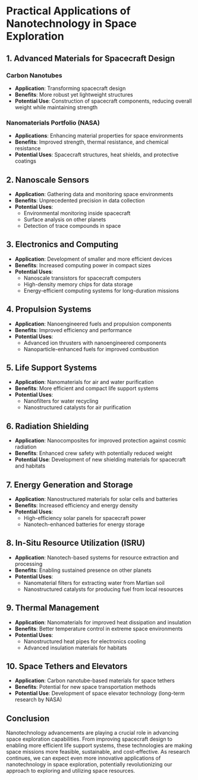 # Practical Applications of Nanotechnology in Space Exploration

## 1. Advanced Materials for Spacecraft Design

### Carbon Nanotubes
- **Application**: Transforming spacecraft design
- **Benefits**: More robust yet lightweight structures
- **Potential Use**: Construction of spacecraft components, reducing overall weight while maintaining strength

### Nanomaterials Portfolio (NASA)
- **Applications**: Enhancing material properties for space environments
- **Benefits**: Improved strength, thermal resistance, and chemical resistance
- **Potential Uses**: Spacecraft structures, heat shields, and protective coatings

## 2. Nanoscale Sensors

- **Application**: Gathering data and monitoring space environments
- **Benefits**: Unprecedented precision in data collection
- **Potential Uses**: 
  - Environmental monitoring inside spacecraft
  - Surface analysis on other planets
  - Detection of trace compounds in space

## 3. Electronics and Computing

- **Application**: Development of smaller and more efficient devices
- **Benefits**: Increased computing power in compact sizes
- **Potential Uses**:
  - Nanoscale transistors for spacecraft computers
  - High-density memory chips for data storage
  - Energy-efficient computing systems for long-duration missions

## 4. Propulsion Systems

- **Application**: Nanoengineered fuels and propulsion components
- **Benefits**: Improved efficiency and performance
- **Potential Uses**:
  - Advanced ion thrusters with nanoengineered components
  - Nanoparticle-enhanced fuels for improved combustion

## 5. Life Support Systems

- **Application**: Nanomaterials for air and water purification
- **Benefits**: More efficient and compact life support systems
- **Potential Uses**:
  - Nanofilters for water recycling
  - Nanostructured catalysts for air purification

## 6. Radiation Shielding

- **Application**: Nanocomposites for improved protection against cosmic radiation
- **Benefits**: Enhanced crew safety with potentially reduced weight
- **Potential Use**: Development of new shielding materials for spacecraft and habitats

## 7. Energy Generation and Storage

- **Application**: Nanostructured materials for solar cells and batteries
- **Benefits**: Increased efficiency and energy density
- **Potential Uses**:
  - High-efficiency solar panels for spacecraft power
  - Nanotech-enhanced batteries for energy storage

## 8. In-Situ Resource Utilization (ISRU)

- **Application**: Nanotech-based systems for resource extraction and processing
- **Benefits**: Enabling sustained presence on other planets
- **Potential Uses**:
  - Nanomaterial filters for extracting water from Martian soil
  - Nanostructured catalysts for producing fuel from local resources

## 9. Thermal Management

- **Application**: Nanomaterials for improved heat dissipation and insulation
- **Benefits**: Better temperature control in extreme space environments
- **Potential Uses**:
  - Nanostructured heat pipes for electronics cooling
  - Advanced insulation materials for habitats

## 10. Space Tethers and Elevators

- **Application**: Carbon nanotube-based materials for space tethers
- **Benefits**: Potential for new space transportation methods
- **Potential Use**: Development of space elevator technology (long-term research by NASA)

## Conclusion

Nanotechnology advancements are playing a crucial role in advancing space exploration capabilities. From improving spacecraft design to enabling more efficient life support systems, these technologies are making space missions more feasible, sustainable, and cost-effective. As research continues, we can expect even more innovative applications of nanotechnology in space exploration, potentially revolutionizing our approach to exploring and utilizing space resources.
